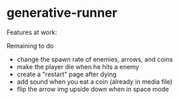 # generative-runner

Features at work:

Remaining to do
* change the spawn rate of enemies, arrows, and coins
* make the player die when he hits a enemy 
* create a "restart" page after dying 
* add sound when you eat a coin (already in media file)
* flip the arrow img upside down when in space mode
